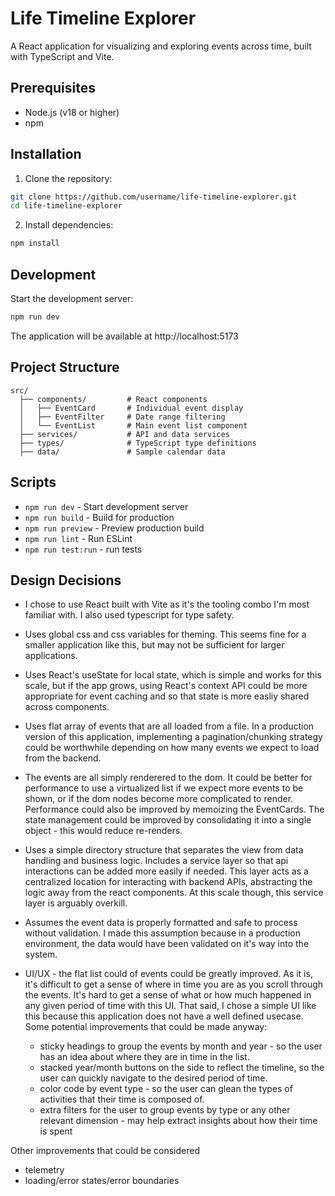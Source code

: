 # Life Timeline Explorer

A React application for visualizing and exploring events across time, built with TypeScript and Vite.

## Prerequisites
* Node.js (v18 or higher)
* npm

## Installation

1. Clone the repository:
```bash
git clone https://github.com/username/life-timeline-explorer.git
cd life-timeline-explorer
```

2. Install dependencies:
```bash
npm install
```

## Development

Start the development server:
```bash
npm run dev
```
The application will be available at http://localhost:5173

## Project Structure
```
src/
  ├── components/         # React components
  │   ├── EventCard       # Individual event display
  │   ├── EventFilter     # Date range filtering
  │   └── EventList       # Main event list component
  ├── services/           # API and data services
  ├── types/              # TypeScript type definitions
  ├── data/               # Sample calendar data
```

## Scripts
* `npm run dev` - Start development server
* `npm run build` - Build for production
* `npm run preview` - Preview production build
* `npm run lint` - Run ESLint
* `npm run test:run` - run tests

## Design Decisions
* I chose to use React built with Vite as it's the tooling combo I'm most familiar with. I also used typescript for type safety. 

* Uses global css and css variables for theming. This seems fine for a smaller application like this, but may not be sufficient for larger applications. 

* Uses React's useState for local state, which is simple and works for this scale, but if the app grows, using React's context API could be more appropriate for event caching and so that state is more easliy shared across components.

* Uses flat array of events that are all loaded from a file. In a production version of this application, implementing a pagination/chunking strategy could be worthwhile depending on how many events we expect to load from the backend.  

* The events are all simply renderered to the dom. It could be better for performance to use a virtualized list if we expect more events to be shown, or if the dom nodes become more complicated to render. Performance could also be improved by memoizing the EventCards. The state management could be improved by consolidating it into a single object - this would reduce re-renders. 

* Uses a simple directory structure that separates the view from data handling and business logic. Includes a service layer so that api interactions can be added more easily if needed. This layer acts as a centralized location for interacting with backend APIs, abstracting the logic away from the react components. At this scale though, this service layer is arguably overkill. 

* Assumes the event data is properly formatted and safe to process without validation. I made this assumption because in a production environment, the data would have been validated on it's way into the system. 

* UI/UX - the flat list could of events could be greatly improved. As it is, it's difficult to get a sense of where in time you are as you scroll through the events. It's hard to get a sense of what or how much happened in any given period of time with this UI. That said, I chose a simple UI like this because this application does not have a well defined usecase. Some potential improvements that could be made anyway:
  * sticky headings to group the events by month and year - so the user has an idea about where they are in time in the list.
  * stacked year/month buttons on the side to reflect the timeline, so the user can quickly navigate to the desired period of time.
  * color code by event type - so the user can glean the types of activities that their time is composed of.
  * extra filters for the user to group events by type or any other relevant dimension - may help extract insights about how their time is spent

Other improvements that could be considered
* telemetry
* loading/error states/error boundaries